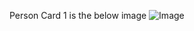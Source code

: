 Person Card 1 is the below image
![Image](https://github.com/user-attachments/assets/1a1794fb-a312-4b46-82ba-f011666c43e3)
